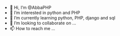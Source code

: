 - 👋 Hi, I’m @AbbaPHP
- 👀 I’m interested in python and PHP
- 🌱 I’m currently learning python, PHP, django and sql
- 💞️ I’m looking to collaborate on ...
- 📫 How to reach me ...

<!---
AbbaPHP/AbbaPHP is a ✨ special ✨ repository because its `README.md` (this file) appears on your GitHub profile.
You can click the Preview link to take a look at your changes.
--->
